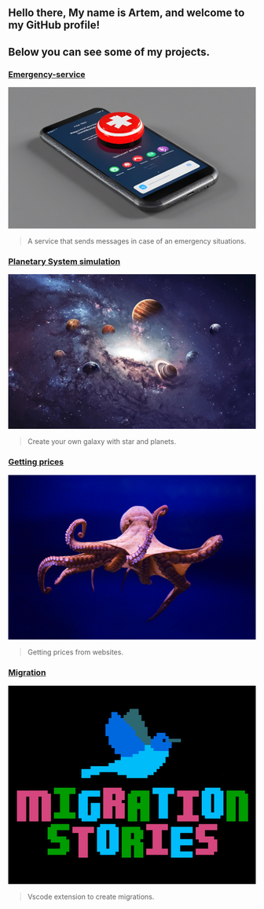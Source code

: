 ## Hello there, My name is Artem, and welcome to my GitHub profile!
## Below you can see some of my projects.


### [Emergency-service](https://github.com/iaiw3br/emergency-messages)

<a href="https://github.com/iaiw3br/emergency-messages">
<img src="https://github.com/iaiw3br/emergency-messages/raw/master/assets/banner.png" width="600px"></a>

> A service that sends messages in case of an emergency situations.


### [Planetary System simulation](https://github.com/iaiw3br/space)

<a href="https://github.com/iaiw3br/space">
<img src="https://github.com/iaiw3br/space/raw/main/assets/space-photo.webp" width="600px"></a>

> Create your own galaxy with star and planets.



### [Getting prices](https://github.com/iaiw3br/finding-prices)

<a href="https://github.com/iaiw3br/finding-prices">
<img src="https://github.com/iaiw3br/finding-prices/raw/master/assets/banner.gif" width="600px"></a>

> Getting prices from websites.


### [Migration](https://github.com/iaiw3br/vscode-create-migration)

<a href="https://github.com/iaiw3br/vscode-create-migration">
<img src="https://github.com/iaiw3br/vscode-create-migration/raw/master/images/banner.gif" width="600px"></a>

> Vscode extension to create migrations.